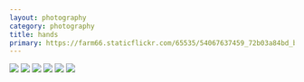 ```yaml
---
layout: photography
category: photography
title: hands
primary: https://farm66.staticflickr.com/65535/54067637459_72b03a84bd_b.jpg
---
```


<div class="gallery">
  <div class="row">
    <div class="column">
      <img src="https://farm66.staticflickr.com/65535/54068496907_ed4664a308_b.jpg">
      <img src="https://farm66.staticflickr.com/65535/54067637504_70c81135b3_b.jpg">
      <img src="https://farm66.staticflickr.com/65535/54068496922_b5d434a61d_b.jpg">
      <img src="https://farm66.staticflickr.com/65535/54067637569_2a9436914e_b.jpg">
      <img src="https://farm66.staticflickr.com/65535/54067637459_72b03a84bd_b.jpg">
      <img src="https://farm66.staticflickr.com/65535/54067769080_d8c6383e1e_b.jpg">
    </div>
  </div>
</div>
